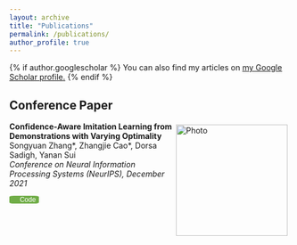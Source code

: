 ```yaml
---
layout: archive
title: "Publications"
permalink: /publications/
author_profile: true
---
```


{% if author.googlescholar %}
  You can also find my articles on <u><a href="{{author.googlescholar}}">my Google Scholar profile</a>.</u>
{% endif %}

## Conference Paper

<style>
    .btn {
        background-color: #70ad47;
        border: none;
        color: white;
        padding: 0px 6px;
        font-size: 12px;
        cursor: pointer;
        border-radius: 15%;
	}
    .fa {
        display: inline-block;
        font: normal normal normal 14px/1 FontAwesome;
            font-size: 14px;
        font-size: inherit;
        text-rendering: auto;
        -webkit-font-smoothing: antialiased;
        -moz-osx-font-smoothing: grayscale;
	}
    .fa-code:before {
 		content:"\f121"
	}
</style>
<p>
  <img src="https://syzhang092218-source.github.io/files/CAIL_framework.png?raw=true" alt="Photo" style="width: 200px;" hspace="5" vspace="5" align="right"/> 
    <p>
        <b>
            Confidence-Aware Imitation Learning from Demonstrations with Varying Optimality
        </b>
        <br>
        Songyuan Zhang*, Zhangjie Cao*, Dorsa Sadigh, Yanan Sui
        <br>
        <i>
            Conference on Neural Information Processing Systems (NeurIPS), December 2021
        </i>
    </p>
    <a href="https://github.com/Stanford-ILIAD/Confidence-Aware-Imitation-Learning/">
       <button class="btn">
    	<i class="fa fa-code">
    	</i>
    	Code
    	</button>
    </a>
</p>

